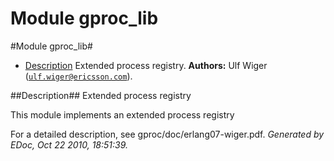 Module gproc_lib
================


#Module gproc_lib#
* [Description](#description)
Extended process registry.
__Authors:__ Ulf Wiger ([`ulf.wiger@ericsson.com`](mailto:ulf.wiger@ericsson.com)).

##<a name="description">Description</a>##
Extended process registry
  
This module implements an extended process registry
  
For a detailed description, see gproc/doc/erlang07-wiger.pdf.
_Generated by EDoc, Oct 22 2010, 18:51:39._